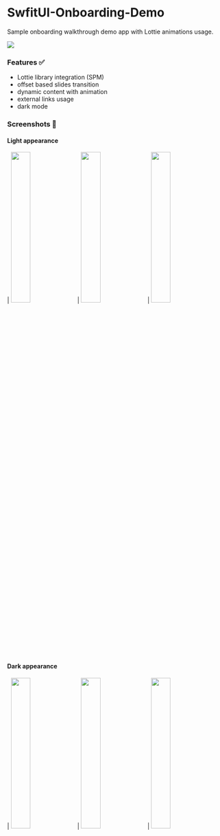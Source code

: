 # SwfitUI-Onboarding-Demo
Sample onboarding walkthrough demo app with Lottie animations usage.

<img src="https://user-images.githubusercontent.com/16361820/210804610-4a08b657-3a20-435d-b45a-dde99a556d6a.gif">

### Features ✅
* Lottie library integration (SPM)
* offset based slides transition
* dynamic content with animation
* external links usage
* dark mode

### Screenshots 📸

#### Light appearance
| <img src="https://user-images.githubusercontent.com/16361820/210804850-abc50204-d4ee-4731-98fc-e8c8648337e1.png" width=30% height=30%>
| <img src="https://user-images.githubusercontent.com/16361820/210805971-b0574895-a22e-4b6b-b386-c5875f887cac.png" width=30% height=30%>
| <img src="https://user-images.githubusercontent.com/16361820/210805981-5566ce33-9b2f-4511-b371-ac0487a01f5f.png" width=30% height=30%>

#### Dark appearance
| <img src="https://user-images.githubusercontent.com/16361820/210804875-f87dca75-9707-4591-aa4b-2c34a73b1b3b.png" width=30% height=30%>
| <img src="https://user-images.githubusercontent.com/16361820/210806390-f4966abf-bab9-46cd-add2-541ae92f3204.png" width=30% height=30%>
| <img src="https://user-images.githubusercontent.com/16361820/210806397-b5fc8992-d349-4ae1-a21b-e58659dc4888.png" width=30% height=30%>

